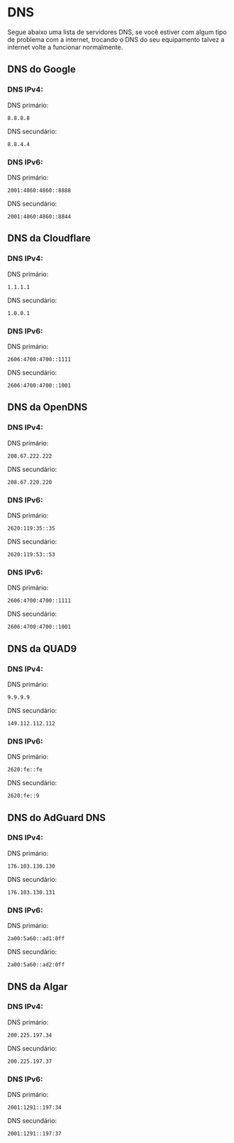 # DNS
Segue abaixo uma lista de servidores DNS, se você estiver com algum tipo de problema com a internet, trocando o DNS do seu equipamento talvez a internet volte a funcionar normalmente.

## DNS do Google
### DNS IPv4:
DNS primário:
```
8.8.8.8
```
DNS secundário:
```
8.8.4.4
```

### DNS IPv6:
DNS primário:
```
2001:4860:4860::8888
```
DNS secundário:
```
2001:4860:4860::8844
```

## DNS da Cloudflare
### DNS IPv4:
DNS primário:
```
1.1.1.1
```
DNS secundário:
```
1.0.0.1
```

### DNS IPv6:
DNS primário:
```
2606:4700:4700::1111
```
DNS secundário:
```
2606:4700:4700::1001
```

## DNS da OpenDNS
### DNS IPv4:
DNS primário:
```
208.67.222.222
```
DNS secundário:
```
208.67.220.220
```

### DNS IPv6:
DNS primário:
```
2620:119:35::35
```
DNS secundário:
```
2620:119:53::53
```

### DNS IPv6:
DNS primário:
```
2606:4700:4700::1111
```
DNS secundário:
```
2606:4700:4700::1001
```

## DNS da QUAD9
### DNS IPv4:
DNS primário:
```
9.9.9.9
```
DNS secundário:
```
149.112.112.112
```

### DNS IPv6:
DNS primário:
```
2620:fe::fe
```
DNS secundário:
```
2620:fe::9
```

## DNS do AdGuard DNS
### DNS IPv4:
DNS primário:
```
176.103.130.130
```
DNS secundário:
```
176.103.130.131
```

### DNS IPv6:
DNS primário:
```
2a00:5a60::ad1:0ff
```
DNS secundário:
```
2a00:5a60::ad2:0ff
```

## DNS da Algar
### DNS IPv4:
DNS primário:
```
200.225.197.34
```
DNS secundário:
```
200.225.197.37
```

### DNS IPv6:
DNS primário:
```
2001:1291::197:34
```
DNS secundário:
```
2001:1291::197:37
```
